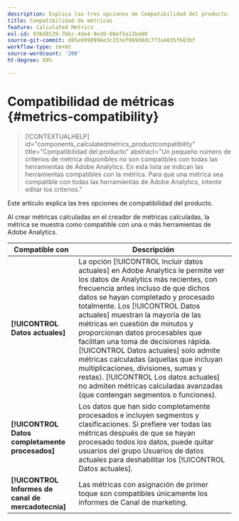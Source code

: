 ```yaml
---
description: Explica las tres opciones de Compatibilidad del producto.
title: Compatibilidad de métricas
feature: Calculated Metrics
exl-id: 936d8139-7bbc-4de4-9e30-60ef5e12be08
source-git-commit: d85e6990998e3c153ef969d8dc7f3a4835f683bf
workflow-type: tm+mt
source-wordcount: '208'
ht-degree: 68%

---
```


# Compatibilidad de métricas {#metrics-compatibility}

>[!CONTEXTUALHELP]
>id="components_calculatedmetrics_productcompatibility"
>title="Compatibilidad del producto"
>abstract="Un pequeño número de criterios de métrica disponibles no son compatibles con todas las herramientas de Adobe Analytics. En esta lista se indican las herramientas compatibles con la métrica. Para que una métrica sea compatible con todas las herramientas de Adobe Analytics, intente editar los criterios."

Este artículo explica las tres opciones de compatibilidad del producto.

Al crear métricas calculadas en el creador de métricas calculadas, la métrica se muestra como compatible con una o más herramientas de Adobe Analytics.


| Compatible con | Descripción |
| --- | --- |
| **[!UICONTROL Datos actuales]** | La opción [!UICONTROL Incluir datos actuales] en Adobe Analytics le permite ver los datos de Analytics más recientes, con frecuencia antes incluso de que dichos datos se hayan completado y procesado totalmente. Los [!UICONTROL Datos actuales] muestran la mayoría de las métricas en cuestión de minutos y proporcionan datos procesables que facilitan una toma de decisiones rápida. [!UICONTROL Datos actuales] solo admite métricas calculadas (aquellas que incluyan multiplicaciones, divisiones, sumas y restas). [!UICONTROL Los datos actuales] no admiten métricas calculadas avanzadas (que contengan segmentos o funciones). |
| **[!UICONTROL Datos completamente procesados]** | Los datos que han sido completamente procesados e incluyen segmentos y clasificaciones. Si prefiere ver todas las métricas después de que se hayan procesado todos los datos, puede quitar usuarios del grupo Usuarios de datos actuales para deshabilitar los [!UICONTROL Datos actuales]. |
| **[!UICONTROL Informes de canal de mercadotecnia]** | Las métricas con asignación de primer toque son compatibles únicamente los informes de Canal de marketing. |
